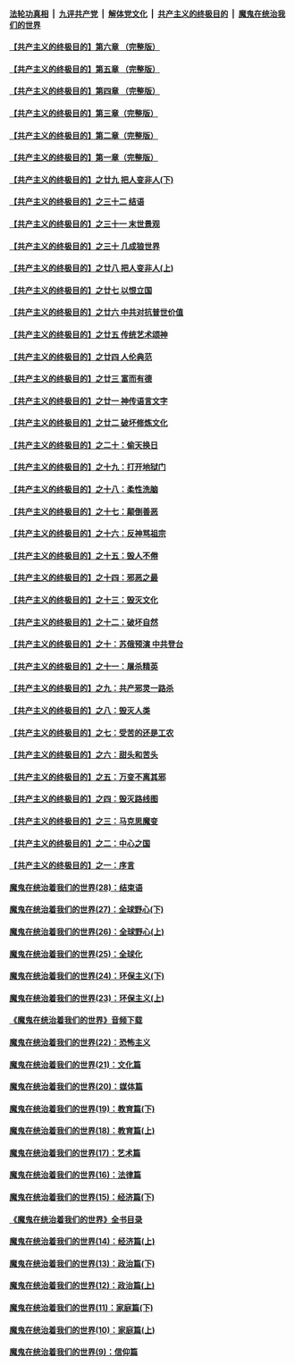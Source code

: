 ####  [法轮功真相](../../../../basic/blob/master/README.md?t=06011201) &nbsp;|&nbsp; [九评共产党](../../../../9ping.md/blob/master/README.md?t=06011201) &nbsp;|&nbsp; [解体党文化](../../../../jtdwh.md/blob/master/README.md?t=06011201)  &nbsp;|&nbsp; [共产主义的终极目的](../../../../gczydzjmd.md/blob/master/README.md?t=06011201) &nbsp;|&nbsp; [魔鬼在统治我们的世界](../../../../mgztzwmdsj.md/blob/master/README.md?t=06011201) 

#### [【共产主义的终极目的】第六章 （完整版）](../pages/nsc422/n11428913.md?t=06011201) 

#### [【共产主义的终极目的】第五章 （完整版）](../pages/nsc422/n11428912.md?t=06011201) 

#### [【共产主义的终极目的】第四章 （完整版）](../pages/nsc422/n11428907.md?t=06011201) 

#### [【共产主义的终极目的】第三章（完整版）](../pages/nsc422/n11428848.md?t=06011201) 

#### [【共产主义的终极目的】第二章（完整版）](../pages/nsc422/n11428831.md?t=06011201) 

#### [【共产主义的终极目的】第一章（完整版）](../pages/nsc422/n11417651.md?t=06011201) 

#### [【共产主义的终极目的】之廿九 把人变非人(下)](../pages/nsc422/n11344140.md?t=06011201) 

#### [【共产主义的终极目的】之三十二 结语](../pages/nsc422/n11360535.md?t=06011201) 

#### [【共产主义的终极目的】之三十一 末世景观](../pages/nsc422/n11351129.md?t=06011201) 

#### [【共产主义的终极目的】之三十 几成狼世界](../pages/nsc422/n11348280.md?t=06011201) 

#### [【共产主义的终极目的】之廿八 把人变非人(上)](../pages/nsc422/n11340492.md?t=06011201) 

#### [【共产主义的终极目的】之廿七 以恨立国](../pages/nsc422/n11336944.md?t=06011201) 

#### [【共产主义的终极目的】之廿六 中共对抗普世价值](../pages/nsc422/n11324785.md?t=06011201) 

#### [【共产主义的终极目的】之廿五 传统艺术颂神](../pages/nsc422/n11296396.md?t=06011201) 

#### [【共产主义的终极目的】之廿四 人伦典范](../pages/nsc422/n11296397.md?t=06011201) 

#### [【共产主义的终极目的】之廿三 富而有德](../pages/nsc422/n11283598.md?t=06011201) 

#### [【共产主义的终极目的】之廿一 神传语言文字](../pages/nsc422/n11263265.md?t=06011201) 

#### [【共产主义的终极目的】之廿二 破坏修炼文化](../pages/nsc422/n11245728.md?t=06011201) 

#### [【共产主义的终极目的】之二十：偷天换日](../pages/nsc422/n11238846.md?t=06011201) 

#### [【共产主义的终极目的】之十九：打开地狱门](../pages/nsc422/n11206376.md?t=06011201) 

#### [【共产主义的终极目的】之十八：柔性洗脑](../pages/nsc422/n11199994.md?t=06011201) 

#### [【共产主义的终极目的】之十七：颠倒善恶](../pages/nsc422/n11179782.md?t=06011201) 

#### [【共产主义的终极目的】之十六：反神骂祖宗](../pages/nsc422/n11166798.md?t=06011201) 

#### [【共产主义的终极目的】之十五：毁人不倦](../pages/nsc422/n11166792.md?t=06011201) 

#### [【共产主义的终极目的】之十四：邪恶之最](../pages/nsc422/n11150249.md?t=06011201) 

#### [【共产主义的终极目的】之十三：毁灭文化](../pages/nsc422/n11135227.md?t=06011201) 

#### [【共产主义的终极目的】之十二：破坏自然](../pages/nsc422/n11135214.md?t=06011201) 

#### [【共产主义的终极目的】之十：苏俄预演 中共登台](../pages/nsc422/n11118424.md?t=06011201) 

#### [【共产主义的终极目的】之十一：屠杀精英](../pages/nsc422/n11118442.md?t=06011201) 

#### [【共产主义的终极目的】之九：共产邪灵一路杀](../pages/nsc422/n11114139.md?t=06011201) 

#### [【共产主义的终极目的】之八：毁灭人类](../pages/nsc422/n11108503.md?t=06011201) 

#### [【共产主义的终极目的】之七：受苦的还是工农](../pages/nsc422/n11101809.md?t=06011201) 

#### [【共产主义的终极目的】之六：甜头和苦头](../pages/nsc422/n11096971.md?t=06011201) 

#### [【共产主义的终极目的】之五：万变不离其邪](../pages/nsc422/n11091285.md?t=06011201) 

#### [【共产主义的终极目的】之四：毁灭路线图](../pages/nsc422/n11086284.md?t=06011201) 

#### [【共产主义的终极目的】之三：马克思魔变](../pages/nsc422/n11061941.md?t=06011201) 

#### [【共产主义的终极目的】之二：中心之国](../pages/nsc422/n11047728.md?t=06011201) 

#### [【共产主义的终极目的】之一：序言](../pages/nsc422/n11086077.md?t=06011201) 

#### [魔鬼在统治着我们的世界(28)：结束语](../pages/nsc422/n10936246.md?t=06011201) 

#### [魔鬼在统治着我们的世界(27)：全球野心(下)](../pages/nsc422/n10928319.md?t=06011201) 

#### [魔鬼在统治着我们的世界(26)：全球野心(上)](../pages/nsc422/n10900318.md?t=06011201) 

#### [魔鬼在统治着我们的世界(25)：全球化](../pages/nsc422/n10788205.md?t=06011201) 

#### [魔鬼在统治着我们的世界(24)：环保主义(下)](../pages/nsc422/n10695307.md?t=06011201) 

#### [魔鬼在统治着我们的世界(23)：环保主义(上)](../pages/nsc422/n10688613.md?t=06011201) 

#### [《魔鬼在统治着我们的世界》音频下载](../pages/nsc422/n10635553.md?t=06011201) 

#### [魔鬼在统治着我们的世界(22)：恐怖主义](../pages/nsc422/n10614727.md?t=06011201) 

#### [魔鬼在统治着我们的世界(21)：文化篇](../pages/nsc422/n10597706.md?t=06011201) 

#### [魔鬼在统治着我们的世界(20)：媒体篇](../pages/nsc422/n10586579.md?t=06011201) 

#### [魔鬼在统治着我们的世界(19)：教育篇(下)](../pages/nsc422/n10564808.md?t=06011201) 

#### [魔鬼在统治着我们的世界(18)：教育篇(上)](../pages/nsc422/n10526970.md?t=06011201) 

#### [魔鬼在统治着我们的世界(17)：艺术篇](../pages/nsc422/n10499093.md?t=06011201) 

#### [魔鬼在统治着我们的世界(16)：法律篇](../pages/nsc422/n10485969.md?t=06011201) 

#### [魔鬼在统治着我们的世界(15)：经济篇(下)](../pages/nsc422/n10469975.md?t=06011201) 

#### [《魔鬼在统治着我们的世界》全书目录](../pages/nsc422/n10464261.md?t=06011201) 

#### [魔鬼在统治着我们的世界(14)：经济篇(上)](../pages/nsc422/n10457370.md?t=06011201) 

#### [魔鬼在统治着我们的世界(13)：政治篇(下)](../pages/nsc422/n10448270.md?t=06011201) 

#### [魔鬼在统治着我们的世界(12)：政治篇(上)](../pages/nsc422/n10444576.md?t=06011201) 

#### [魔鬼在统治着我们的世界(11)：家庭篇(下)](../pages/nsc422/n10440961.md?t=06011201) 

#### [魔鬼在统治着我们的世界(10)：家庭篇(上)](../pages/nsc422/n10435448.md?t=06011201) 

#### [魔鬼在统治着我们的世界(9)：信仰篇](../pages/nsc422/n10432159.md?t=06011201) 

